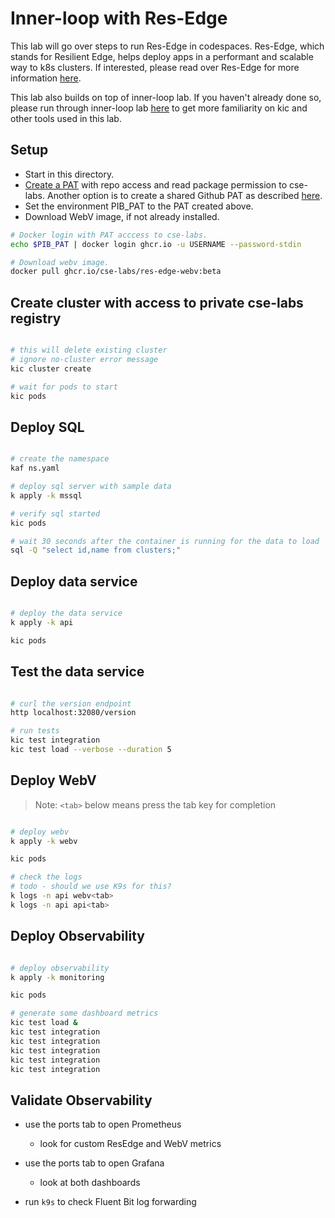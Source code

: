 # Inner-loop with Res-Edge

This lab will go over steps to run Res-Edge in codespaces.
Res-Edge, which stands for Resilient Edge, helps deploy apps in a performant and scalable way to k8s clusters. If interested, please read over Res-Edge for more information [here](https://github.com/cse-labs/Project100k).

This lab also builds on top of inner-loop lab. If you haven't already done so, please run through inner-loop lab [here](../../inner-loop.md#) to get more familiarity on kic and other tools used in this lab.

## Setup

- Start in this directory.
- [Create a PAT](https://docs.github.com/en/enterprise-server@3.4/authentication/keeping-your-account-and-data-secure/creating-a-personal-access-token) with repo access and read package permission to cse-labs. Another option is to create a shared Github PAT as described [here](../../azure-codespaces-setup.md#shared-personal-access-token).
- Set the environment PIB_PAT to the PAT created above.
- Download WebV image, if not already installed.

```bash
# Docker login with PAT acccess to cse-labs.
echo $PIB_PAT | docker login ghcr.io -u USERNAME --password-stdin

# Download webv image.
docker pull ghcr.io/cse-labs/res-edge-webv:beta
```

## Create cluster with access to private cse-labs registry

```bash

# this will delete existing cluster
# ignore no-cluster error message
kic cluster create

# wait for pods to start
kic pods

```

## Deploy SQL

```bash

# create the namespace
kaf ns.yaml

# deploy sql server with sample data
k apply -k mssql

# verify sql started
kic pods

# wait 30 seconds after the container is running for the data to load
sql -Q "select id,name from clusters;"

```

## Deploy data service

```bash

# deploy the data service
k apply -k api

kic pods

```

## Test the data service

```bash

# curl the version endpoint
http localhost:32080/version

# run tests
kic test integration
kic test load --verbose --duration 5

```

## Deploy WebV

>Note: `<tab>` below means press the tab key for completion

```bash

# deploy webv
k apply -k webv

kic pods

# check the logs
# todo - should we use K9s for this?
k logs -n api webv<tab>
k logs -n api api<tab>

```

## Deploy Observability

```bash

# deploy observability
k apply -k monitoring

kic pods

# generate some dashboard metrics
kic test load &
kic test integration
kic test integration
kic test integration
kic test integration
kic test integration

```

## Validate Observability

- use the ports tab to open Prometheus
  - look for custom ResEdge and WebV metrics

- use the ports tab to open Grafana
  - look at both dashboards

- run `k9s` to check Fluent Bit log forwarding
